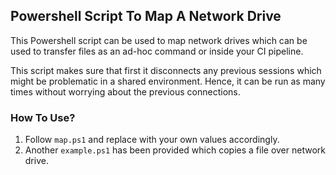 ## Powershell Script To Map A Network Drive

This Powershell script can be used to map network drives which can be used to transfer files as an ad-hoc command or inside your CI pipeline.

This script makes sure that first it disconnects any previous sessions which might be problematic in a shared environment. Hence, it can be run as many times without worrying about the previous connections.

### How To Use?

1) Follow `map.ps1` and replace with your own values accordingly.
2) Another `example.ps1` has been provided which copies a file over network drive.
